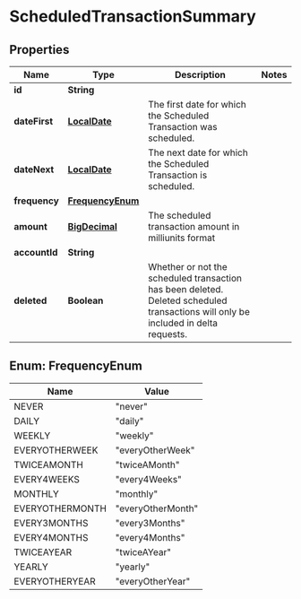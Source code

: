 
# ScheduledTransactionSummary

## Properties
Name | Type | Description | Notes
------------ | ------------- | ------------- | -------------
**id** | **String** |  | 
**dateFirst** | [**LocalDate**](LocalDate.md) | The first date for which the Scheduled Transaction was scheduled. | 
**dateNext** | [**LocalDate**](LocalDate.md) | The next date for which the Scheduled Transaction is scheduled. | 
**frequency** | [**FrequencyEnum**](#FrequencyEnum) |  | 
**amount** | [**BigDecimal**](BigDecimal.md) | The scheduled transaction amount in milliunits format | 
**accountId** | **String** |  | 
**deleted** | **Boolean** | Whether or not the scheduled transaction has been deleted.  Deleted scheduled transactions will only be included in delta requests. | 


<a name="FrequencyEnum"></a>
## Enum: FrequencyEnum
Name | Value
---- | -----
NEVER | &quot;never&quot;
DAILY | &quot;daily&quot;
WEEKLY | &quot;weekly&quot;
EVERYOTHERWEEK | &quot;everyOtherWeek&quot;
TWICEAMONTH | &quot;twiceAMonth&quot;
EVERY4WEEKS | &quot;every4Weeks&quot;
MONTHLY | &quot;monthly&quot;
EVERYOTHERMONTH | &quot;everyOtherMonth&quot;
EVERY3MONTHS | &quot;every3Months&quot;
EVERY4MONTHS | &quot;every4Months&quot;
TWICEAYEAR | &quot;twiceAYear&quot;
YEARLY | &quot;yearly&quot;
EVERYOTHERYEAR | &quot;everyOtherYear&quot;



